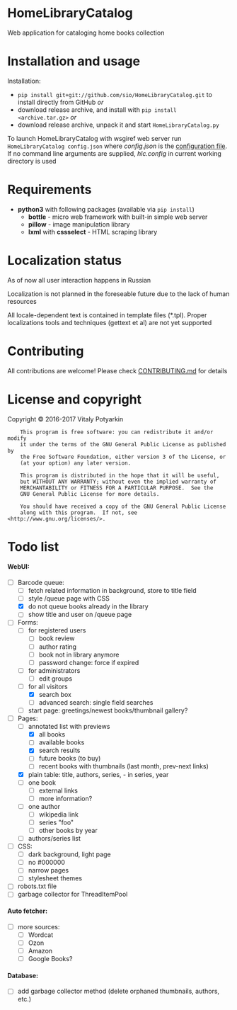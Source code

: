 # HomeLibraryCatalog
Web application for cataloging home books collection


# Installation and usage
Installation:
* `pip install git+git://github.com/sio/HomeLibraryCatalog.git` to install
directly from GitHub *or*
* download release archive, and install with `pip install <archive.tar.gz>` *or*
* download release archive, unpack it and start `HomeLibraryCatalog.py`

To launch HomeLibraryCatalog with wsgiref web server run
`HomeLibraryCatalog config.json` where *config.json* is the
[configuration file][1]. If no command line arguments are supplied,
*hlc.config* in current working directory is used

[1]: docs/configuration.md


# Requirements
* **python3** with following packages (available via `pip install`)
    * **bottle** - micro web framework with built-in simple web server
    * **pillow** - image manipulation library
    * **lxml** with **cssselect** - HTML scraping library


# Localization status
As of now all user interaction happens in Russian

Localization is not planned in the foreseable future due to the lack of human
resources

All locale-dependent text is contained in template files (*.tpl).
Proper localizations tools and techniques (gettext et al) are not yet supported


# Contributing
All contributions are welcome!
Please check [CONTRIBUTING.md](CONTRIBUTING.md) for details


# License and copyright
Copyright © 2016-2017 Vitaly Potyarkin
```
    This program is free software: you can redistribute it and/or modify
    it under the terms of the GNU General Public License as published by
    the Free Software Foundation, either version 3 of the License, or
    (at your option) any later version.

    This program is distributed in the hope that it will be useful,
    but WITHOUT ANY WARRANTY; without even the implied warranty of
    MERCHANTABILITY or FITNESS FOR A PARTICULAR PURPOSE.  See the
    GNU General Public License for more details.

    You should have received a copy of the GNU General Public License
    along with this program.  If not, see <http://www.gnu.org/licenses/>.
```


# Todo list
#### WebUI:
- [ ] Barcode queue:
    - [ ] fetch related information in background, store to title field
    - [ ] style /queue page with CSS
    - [x] do not queue books already in the library
    - [ ] show title and user on /queue page
- [ ] Forms:
    - [ ] for registered users
        - [ ] book review
        - [ ] author rating
        - [ ] book not in library anymore
        - [ ] password change: force if expired
    - [ ] for administrators
        - [ ] edit groups
    - [ ] for all visitors
        - [x] search box
        - [ ] advanced search: single field searches
    - [ ] start page: greetings/newest books/thumbnail gallery?
- [ ] Pages:
    - [ ] annotated list with previews
        - [x] all books
        - [ ] available books
        - [x] search results
        - [ ] future books (to buy)
        - [ ] recent books with thumbnails (last month, prev-next links)
    - [x] plain table: title, authors, series, - in series, year
    - [ ] one book
        - [ ] external links
        - [ ] more information?
    - [ ] one author
        - [ ] wikipedia link
        - [ ] series "foo"
        - [ ] other books by year
    - [ ] authors/series list
- [ ] CSS:
    - [ ] dark background, light page
    - [ ] no #000000
    - [ ] narrow pages
    - [ ] stylesheet themes
- [ ] robots.txt file
- [ ] garbage collector for ThreadItemPool

#### Auto fetcher:
- [ ] more sources:
    - [ ] Wordcat
    - [ ] Ozon
    - [ ] Amazon
    - [ ] Google Books?

#### Database:
- [ ] add garbage collector method (delete orphaned thumbnails, authors, etc.)
